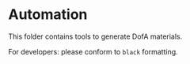 # Automation

This folder contains tools to generate DofA materials. 

For developers: please conform to `black` formatting.

